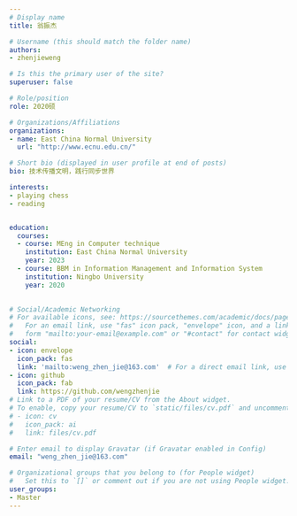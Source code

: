 ```yaml
---
# Display name
title: 翁振杰

# Username (this should match the folder name)
authors:
- zhenjieweng

# Is this the primary user of the site?
superuser: false

# Role/position
role: 2020硕

# Organizations/Affiliations
organizations:
- name: East China Normal University
  url: "http://www.ecnu.edu.cn/"

# Short bio (displayed in user profile at end of posts)
bio: 技术传播文明，践行同步世界

interests:
- playing chess
- reading


education:
  courses:
  - course: MEng in Computer technique
    institution: East China Normal University
    year: 2023
  - course: BBM in Information Management and Information System
    institution: Ningbo University
    year: 2020
  

# Social/Academic Networking
# For available icons, see: https://sourcethemes.com/academic/docs/page-builder/#icons
#   For an email link, use "fas" icon pack, "envelope" icon, and a link in the
#   form "mailto:your-email@example.com" or "#contact" for contact widget.
social:
- icon: envelope
  icon_pack: fas
  link: 'mailto:weng_zhen_jie@163.com'  # For a direct email link, use "mailto:test@example.org".
- icon: github
  icon_pack: fab
  link: https://github.com/wengzhenjie
# Link to a PDF of your resume/CV from the About widget.
# To enable, copy your resume/CV to `static/files/cv.pdf` and uncomment the lines below.
# - icon: cv
#   icon_pack: ai
#   link: files/cv.pdf

# Enter email to display Gravatar (if Gravatar enabled in Config)
email: "weng_zhen_jie@163.com"

# Organizational groups that you belong to (for People widget)
#   Set this to `[]` or comment out if you are not using People widget.
user_groups:
- Master
---
```


